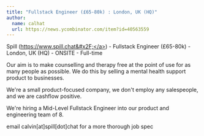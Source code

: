 ```yaml
---
title: "Fullstack Engineer (£65-80k) : London, UK (HQ)"
author:
  name: calhat
  url: https://news.ycombinator.com/item?id=40563559
---
```

Spill (<a href="https:&#x2F;&#x2F;www.spill.chat&#x2F;" rel="nofollow">https:&#x2F;&#x2F;www.spill.chat&#x2F;</a>) - Fullstack Engineer (£65-80k) - London, UK (HQ) - ONSITE - Full-time

Our aim is to make counselling and therapy free at the point of use for as many people as possible. We do this by selling a mental health support product to businesses.

We&#x27;re a small product-focused company, we don&#x27;t employ any salespeople, and we are cashflow positive.

We&#x27;re hiring a Mid-Level Fullstack Engineer into our product and engineering team of 8.

email calvin[at]spill[dot]chat for a more thorough job spec
